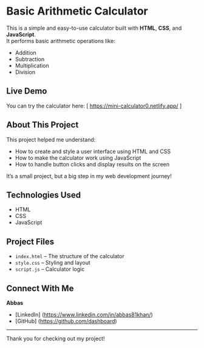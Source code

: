 # Basic Arithmetic Calculator

This is a simple and easy-to-use calculator built with **HTML**, **CSS**, and **JavaScript**.  
It performs basic arithmetic operations like:

- Addition
- Subtraction
- Multiplication
- Division

## Live Demo

You can try the calculator here: [ https://mini-calculator0.netlify.app/ ]

## About This Project

This project helped me understand:

- How to create and style a user interface using HTML and CSS
- How to make the calculator work using JavaScript
- How to handle button clicks and display results on the screen

It’s a small project, but a big step in my web development journey!

## Technologies Used

- HTML
- CSS
- JavaScript

## Project Files

- `index.html` – The structure of the calculator
- `style.css` – Styling and layout
- `script.js` – Calculator logic

## Connect With Me

**Abbas**  
- [LinkedIn] (https://www.linkedin.com/in/abbas81khan/)
- [GitHub] (https://github.com/dashboard)

---

Thank you for checking out my project!

